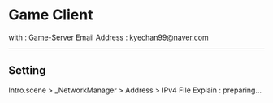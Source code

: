 # Game Client
with : [Game-Server](https://github.com/kyechan99/Game-Server) 
Email Address : kyechan99@naver.com

---

## Setting
Intro.scene > _NetworkManager > Address > IPv4
File Explain  : preparing...

